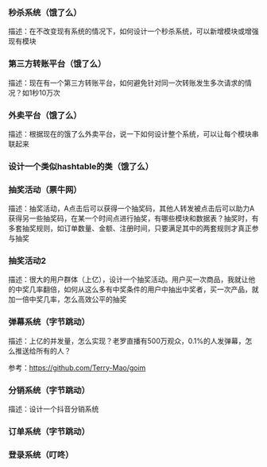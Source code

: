### 秒杀系统（饿了么）

描述：在不改变现有系统的情况下，如何设计一个秒杀系统，可以新增模块或增强现有模块



### 第三方转账平台（饿了么）

描述：现在有一个第三方转账平台，如何避免针对同一次转账发生多次请求的情况？如1秒10万次



### 外卖平台（饿了么）

描述：根据现在的饿了么外卖平台，说一下如何设计整个系统，可以让每个模块串联起来



### 设计一个类似hashtable的类（饿了么）



### 抽奖活动（票牛网）

描述：抽奖活动，A点击后可以获得一个抽奖码，其他人转发被点击后可以助力A获得另一些抽奖码，在某一个时间点进行抽奖，有哪些模块和数据表？抽奖时，有多套抽奖规则，如订单数量、金额、注册时间，只要满足其中的两套规则才真正参与抽奖



### 抽奖活动2

描述：很大的用户群体（上亿），设计一个抽奖活动。用户买一次商品，我就让他的中奖几率翻倍，如何从这么多有中奖条件的用户中抽出中奖者，买一次产品，就加一倍中奖几率，怎么高效公平的抽奖



### 弹幕系统（字节跳动）

描述：上亿的并发量，怎么实现？老罗直播有500万观众，0.1%的人发弹幕，怎么推送给所有的人？

参考：https://github.com/Terry-Mao/goim



### 分销系统（字节跳动）

描述：设计一个抖音分销系统



### 订单系统（字节跳动）



### 登录系统（叮咚）

